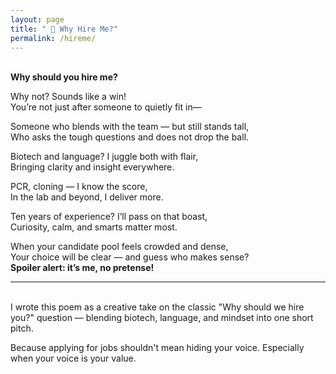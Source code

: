 ```yaml
---
layout: page
title: " 🤝 Why Hire Me?"
permalink: /hireme/
---
```

\
**Why should you hire me?**  

Why not? Sounds like a win!  
You’re not just after someone to quietly fit in—  

Someone who blends with the team — but still stands tall,  
Who asks the tough questions and does not drop the ball.  

Biotech and language? I juggle both with flair,  
Bringing clarity and insight everywhere.  

PCR, cloning — I know the score,  
In the lab and beyond, I deliver more.  

Ten years of experience? I’ll pass on that boast,  
Curiosity, calm, and smarts matter most.  

When your candidate pool feels crowded and dense,  
Your choice will be clear — and guess who makes sense?  
**Spoiler alert: it’s me, no pretense!**
<br>

---
<br>
I wrote this poem as a creative take on the classic "Why should we hire you?" question — blending biotech, language, and mindset into one short pitch.

 Because applying for jobs shouldn't mean hiding your voice.
 Especially when your voice is your value.
